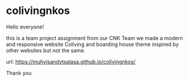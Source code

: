 # colivingnkos

Hello everyone!

this is a team project assignment from our CNK Team
we made a modern and responsive website
Coliving and boarding house theme inspired by other websites but not the same.

url: https://muhyisandytsalasa.github.io/colivingnkos/

Thank you
